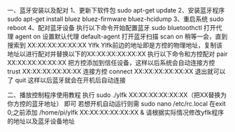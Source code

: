 一、蓝牙安装以及配对
1、更新下软件包
sudo apt-get update
2、安装蓝牙程序
sudo apt-get install bluez bluez-firmware bluez-hcidump
3、重启系统
sudo reboot
4、配对蓝牙设备
执行以下命令开始配置蓝牙
sudo bluetoothctl
打开代理
agent on
设置默认代理
default-agent
打开蓝牙扫描
scan on
稍等一会，直到搜索到
XX:XX:XX:XX:XX:XX Ylfk
Ylfk前边的地址即是方控的物理地址，复制该地址以进行配对并替换以下的XX:XX:XX:XX:XX:XX
执行以下命令和方控配对
pair XX:XX:XX:XX:XX:XX
把方控添加到信任设备，这样以后系统会自动连接方控
trust XX:XX:XX:XX:XX:XX
连接方控
connect XX:XX:XX:XX:XX:XX
退出就可以了
quit
这样以后蓝牙就会在开机后自动连接

二、播放控制程序使用教程
执行
sudo ./ylfk XX:XX:XX:XX:XX:XX（把XX替换为你方控的蓝牙地址）
即可
若想开机自动运行则需
sudo nano /etc/rc.local
在exit 0;之前添加
/home/pi/ylfk XX:XX:XX:XX:XX:XX &
请根据实际情况修改yflk程序的地址以及蓝牙设备地址